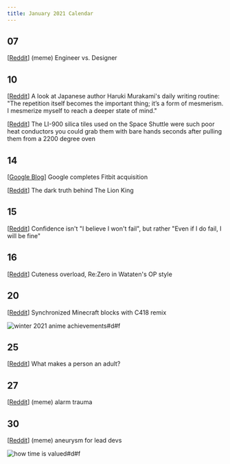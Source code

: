 ```yaml
---
title: January 2021 Calendar
---
```


## 07

[[Reddit](https://www.reddit.com/r/ProgrammerHumor/comments/ksat1e/engineer_vs_designer/)] (meme) Engineer vs. Designer

## 10

[[Reddit](https://www.reddit.com/r/getdisciplined/comments/ku0nlf/advice_a_look_at_japanese_author_haruki_murakamis/)] A look at Japanese author Haruki Murakami's daily writing routine: "The repetition itself becomes the important thing; it’s a form of mesmerism. I mesmerize myself to reach a deeper state of mind."

[[Reddit](https://www.reddit.com/r/ThatsInsane/comments/ktvlxh/the_li900_silica_tiles_used_on_the_space_shuttle/)] The LI-900 silica tiles used on the Space Shuttle were such poor heat conductors you could grab them with bare hands seconds after pulling them from a 2200 degree oven

## 14

[[Google Blog](https://blog.google/products/devices-services/fitbit-acquisition/)] Google completes Fitbit acquisition

[[Reddit](https://www.reddit.com/r/awfuleverything/comments/kx6k3u/disney_did_scar_this_is_way_too_dark_disney/)] The dark truth behind The Lion King

## 15

[[Reddit](https://www.reddit.com/r/LifeProTips/comments/kxa7zi/lpt_confidence_isnt_i_believe_i_wont_fail_but/)] Confidence isn't "I believe I won't fail", but rather "Even if I do fail, I will be fine"

## 16

[[Reddit](https://www.reddit.com/r/Watashi_ni_Tenshi/comments/kyhn3d/rezero_starting_life_in_an_angel_world_500_pages/)] Cuteness overload, Re:Zero in Wataten's OP style

## 20

[[Reddit](https://www.reddit.com/r/Minecraft/comments/l0oqnn/i_spent_over_120_hours_synchronizing_a_c418_remix/)] Synchronized Minecraft blocks with C418 remix

![winter 2021 anime achievements#d#f](https://preview.redd.it/mrbh50lskdc61.png?width=960&crop=smart&auto=webp&s=579d241ea8869f51b59e66aeccc63c89498a9ad8 "[[Reddit](https://www.reddit.com/r/anime/comments/l0wj81/noteworthy_achievements_of_winter_2021_anime/)] Noteworthy Achievements of Winter 2021 Anime")

## 25

[[Reddit](https://www.reddit.com/r/anime/comments/l4i7ba/what_makes_a_person_an_adult_jujutsu_kaisen/)] What makes a person an adult?

## 27

[[Reddit](https://www.reddit.com/r/AbruptChaos/comments/l5lo18/trauma/)] (meme) alarm trauma

## 30

[[Reddit](https://www.reddit.com/r/ProgrammerHumor/comments/l8a33h/i_am_a_programmer_now/)] (meme) aneurysm for lead devs

![how time is valued#d#f](https://preview.redd.it/i6ng3wtiace61.jpg?width=640&crop=smart&auto=webp&s=36f66ba13d680631479ec0ecbc77126a6ecdac5f "[[Reddit](https://www.reddit.com/r/ChoosingBeggars/comments/l84tg3/for_the_choosing_beggars_in_your_lives/)] For the choosing beggars in your lives")
